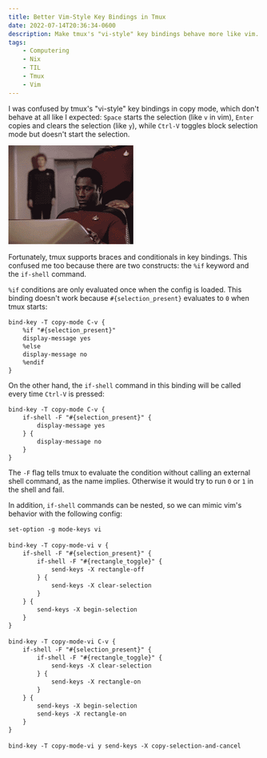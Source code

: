 ```yaml
---
title: Better Vim-Style Key Bindings in Tmux
date: 2022-07-14T20:36:34-0600
description: Make tmux's "vi-style" key bindings behave more like vim.
tags:
    - Computering
    - Nix
    - TIL
    - Tmux
    - Vim
---
```


I was confused by tmux's "vi-style" key bindings in copy mode, which don't behave at all like I expected: `Space` starts the selection (like `v` in vim), `Enter` copies and clears the selection (like `y`), while `Ctrl-V` toggles block selection mode but doesn't start the selection.

![overload.gif](overload.gif)

Fortunately, tmux supports braces and conditionals in key bindings. This confused me too because there are two constructs: the `%if` keyword and the `if-shell` command.

`%if` conditions are only evaluated once when the config is loaded. This binding doesn't work because `#{selection_present}` evaluates to `0` when tmux starts:

```
bind-key -T copy-mode C-v {
    %if "#{selection_present}"
    display-message yes
    %else
    display-message no
    %endif
}
```

On the other hand, the `if-shell` command in this binding will be called every time `Ctrl-V` is pressed:

```
bind-key -T copy-mode C-v {
    if-shell -F "#{selection_present}" {
        display-message yes
    } {
        display-message no
    }
}
```

The `-F` flag tells tmux to evaluate the condition without calling an external shell command, as the name implies. Otherwise it would try to run `0` or `1` in the shell and fail.

In addition, `if-shell` commands can be nested, so we can mimic vim's behavior with the following config:

```
set-option -g mode-keys vi

bind-key -T copy-mode-vi v {
    if-shell -F "#{selection_present}" {
        if-shell -F "#{rectangle_toggle}" {
            send-keys -X rectangle-off
        } {
            send-keys -X clear-selection
        }
    } {
        send-keys -X begin-selection
    }
}

bind-key -T copy-mode-vi C-v {
    if-shell -F "#{selection_present}" {
        if-shell -F "#{rectangle_toggle}" {
            send-keys -X clear-selection
        } {
            send-keys -X rectangle-on
        }
    } {
        send-keys -X begin-selection
        send-keys -X rectangle-on
    }
}

bind-key -T copy-mode-vi y send-keys -X copy-selection-and-cancel
```

